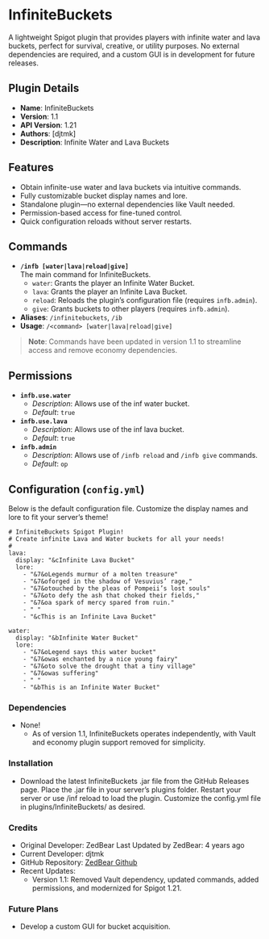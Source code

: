 # InfiniteBuckets

A lightweight Spigot plugin that provides players with infinite water and lava buckets, perfect for survival, creative, or utility purposes. No external dependencies are required, and a custom GUI is in development for future releases.

## Plugin Details

- **Name**: InfiniteBuckets
- **Version**: 1.1
- **API Version**: 1.21
- **Authors**: [djtmk]
- **Description**: Infinite Water and Lava Buckets

## Features

- Obtain infinite-use water and lava buckets via intuitive commands.
- Fully customizable bucket display names and lore.
- Standalone plugin—no external dependencies like Vault needed.
- Permission-based access for fine-tuned control.
- Quick configuration reloads without server restarts.

## Commands

- **` /infb [water|lava|reload|give] `**  
  The main command for InfiniteBuckets.
    - `water`: Grants the player an Infinite Water Bucket.
    - `lava`: Grants the player an Infinite Lava Bucket.
    - `reload`: Reloads the plugin’s configuration file (requires `infb.admin`).
    - `give`: Grants buckets to other players (requires `infb.admin`).
- **Aliases**: `/infinitebuckets`, `/ib`
- **Usage**: `/<command> [water|lava|reload|give]`

> **Note**: Commands have been updated in version 1.1 to streamline access and remove economy dependencies.

## Permissions

- **`infb.use.water`**
    - *Description*: Allows use of the inf water bucket.
    - *Default*: `true`
- **`infb.use.lava`**
    - *Description*: Allows use of the inf lava bucket.
    - *Default*: `true`
- **`infb.admin`**
    - *Description*: Allows use of `/infb reload` and `/infb give` commands.
    - *Default*: `op`

## Configuration (`config.yml`)

Below is the default configuration file. Customize the display names and lore to fit your server’s theme!

```
# InfiniteBuckets Spigot Plugin!
# Create infinite Lava and Water buckets for all your needs!
#
lava:
  display: "&cInfinite Lava Bucket"
  lore:
    - "&7&oLegends murmur of a molten treasure"
    - "&7&oforged in the shadow of Vesuvius’ rage,"
    - "&7&otouched by the pleas of Pompeii’s lost souls"
    - "&7&oto defy the ash that choked their fields,"
    - "&7&oa spark of mercy spared from ruin."
    - " "
    - "&cThis is an Infinite Lava Bucket"

water:
  display: "&bInfinite Water Bucket"
  lore:
    - "&7&oLegend says this water bucket"
    - "&7&owas enchanted by a nice young fairy"
    - "&7&oto solve the drought that a tiny village"
    - "&7&owas suffering"
    - " "
    - "&bThis is an Infinite Water Bucket"
  ```
### Dependencies
- None!
  * As of version 1.1, InfiniteBuckets operates independently, with Vault and economy plugin support removed for simplicity.

### Installation
* Download the latest InfiniteBuckets .jar file from the GitHub Releases page.
    Place the .jar file in your server’s plugins folder.
    Restart your server or use /inf reload to load the plugin.
    Customize the config.yml file in plugins/InfiniteBuckets/ as desired.

### Credits
- Original Developer: ZedBear
    Last Updated by ZedBear: 4 years ago
-    Current Developer: djtmk
-    GitHub Repository: [ZedBear Github](https://github.com/ZedBear/InfiniteBuckets)
-    Recent Updates:
       - Version 1.1: Removed Vault dependency, updated commands, added permissions, and modernized for Spigot 1.21.

### Future Plans
- Develop a custom GUI for bucket acquisition.
